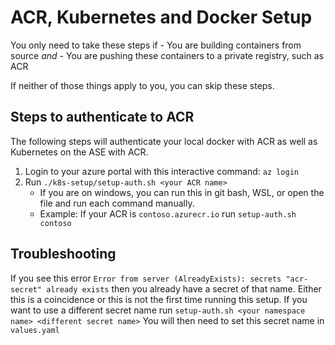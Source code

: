 # ACR, Kubernetes and Docker Setup

You only need to take these steps if
    - You are building containers from source _and_
    - You are pushing these containers to a private registry, such as ACR

If neither of those things apply to you, you can skip these steps.

## Steps to authenticate to ACR

The following steps will authenticate your local docker with ACR as well as Kubernetes on the ASE with ACR.

1. Login to your azure portal with this interactive command: `az login`
2. Run `./k8s-setup/setup-auth.sh <your ACR name>`
    - If you are on windows, you can run this in git bash, WSL, or open the file and run each command manually.
    - Example: If your ACR is `contoso.azurecr.io` run `setup-auth.sh contoso`


## Troubleshooting

If you see this error `Error from server (AlreadyExists): secrets "acr-secret" already exists` then you already have a secret of that name.
Either this is a coincidence or this is not the first time running this setup. If you want to use a different secret name run `setup-auth.sh <your namespace name> <different secret name>` You will then need to set this secret name in `values.yaml`